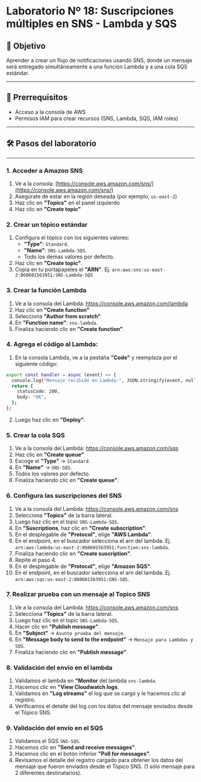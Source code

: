 # Laboratorio Nº 18: Suscripciones múltiples en SNS - Lambda y SQS

## 🎯 Objetivo

Aprender a crear un flujo de notificaciones usando SNS, donde un mensaje será entregado simultáneamente a una función Lambda y a una cola SQS estándar.

---

## 🧰 Prerrequisitos

- Acceso a la consola de AWS
- Permisos IAM para crear recursos (SNS, Lambda, SQS, IAM roles)

---

## 🛠️ Pasos del laboratorio

---

### 1. Acceder a Amazon SNS

1. Ve a la consola: [https://console.aws.amazon.com/sns/](https://console.aws.amazon.com/sns/)
2. Asegúrate de estar en la región deseada (por ejemplo, `us-east-2`)
3. Haz clic en **"Topics"** en el panel izquierdo
4. Haz clic en **"Create topic"**

### 2. Crear un tópico estándar

1. Configura el tópico con los siguientes valores:
    - **"Type"**: `Standard`.
    - **"Name"**: `SNS-Lambda-SQS`.
    - Todo los demas valores por defecto.
2. Haz clic en **"Create topic"**.
3. Copia en tu portapapeles el **"ARN"**. Ej. `arn:aws:sns:us-east-2:860601563951:SNS-Lambda-SQS`


### 3. Crear la función Lambda

1. Ve a la consola del Lambda: https://console.aws.amazon.com/lambda
2. Haz clic en **"Create function"**
3. Selecciona **"Author from scratch"**
4. En **"Function name"**: `sns-lambda`.
5. Finaliza haciendo clic en **"Create function"**.

### 4. Agrega el código al Lambda:

1. En la consola Lambda, ve a la pestaña **"Code"** y reemplaza por el siguiente código:
```bash
export const handler = async (event) => {
  console.log("Mensaje recibido en Lambda:", JSON.stringify(event, null, 2));
  return {
    statusCode: 200,
    body: "OK",
  };
};
```
2. Luego haz clic en **"Deploy"**.

### 5. Crear la cola SQS

1. Ve a la consola del Lambda: https://console.aws.amazon.com/sqs
2. Haz clic en **"Create queue"**
3. Escoge el **"Type"** -> `Standard`.
4. En **"Name"** -> `SNS-SQS`.
5. Todos los valores por defecto.
6. Finaliza haciendo clic en **"Create queue"**.

### 6. Configura las suscripciones del SNS

1. Ve a la consola del Lambda: https://console.aws.amazon.com/sns
2. Selecciona **"Topics"** de la barra lateral.
3. Luego haz clic en el topic `SNS-Lambda-SQS`.
4. En **"Suscriptions**, haz clic en **"Create subscription"**.
5. En el desplegable de **"Protocol"**, elige **"AWS Lambda"**.
6. En el endpoint, en el buscador selecciona el arn del lambda. Ej. `arn:aws:lambda:us-east-2:860601563951:function:sns-lambda`.
7. Finaliza haciendo clic en **"Create suscription"**.
8. Repite el paso 4.
9. En el desplegable de **"Protocol"**, elige **"Amazon SQS"**.
10. En el endpoint, en el buscador selecciona el arn del lambda. Ej. `arn:aws:sqs:us-east-2:860601563951:SNS-SQS`.

### 7. Realizar prueba con un mensaje al Topico SNS

1. Ve a la consola del Lambda: https://console.aws.amazon.com/sns
2. Selecciona **"Topics"** de la barra lateral.
3. Luego haz clic en el topic `SNS-Lambda-SQS`.
4. Hacer clic en **"Publish message"**.
5. En **"Subject"** -> `Asunto prueba del mensaje`.
6. En **"Message body to send to the endpoint"** -> `Mensaje para Lambdas y SQS`.
7. Finaliza haciendo clic en **"Publish message"**.

### 8. Validación del envío en el lambda

1. Validamos el lambda en **"Monitor** del lambda `sns-lambda`.
2. Hacemos clic en **"View Cloudwatch logs**.
3. Validamos en **"Log streams"** el log que se cargó y le hacemos clic al registro.
4. Verificamos el detalle del log con los datos del mensaje enviados desde el Tópico SNS.

### 9. Validación del envío en el SQS

1. Validamos el SQS `SNS-SQS`.
2. Hacemos clic en **"Send and receive messages"**.
3. Hacemos clic en el botón inferior **"Poll for messages"**.
4. Revisamos el detalle del registro cargado para obtener los datos del mensaje que fueron enviados desde el Tópico SNS. (1 sólo mensaje para 2 diferentes destinatarios).